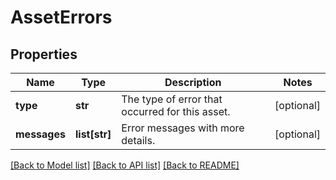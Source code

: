 # AssetErrors

## Properties
Name | Type | Description | Notes
------------ | ------------- | ------------- | -------------
**type** | **str** | The type of error that occurred for this asset. | [optional] 
**messages** | **list[str]** | Error messages with more details. | [optional] 

[[Back to Model list]](../README.md#documentation-for-models) [[Back to API list]](../README.md#documentation-for-api-endpoints) [[Back to README]](../README.md)


